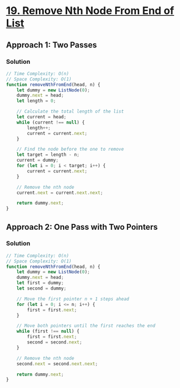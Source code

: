 # [19. Remove Nth Node From End of List](https://leetcode.com/problems/remove-nth-node-from-end-of-list/)

## Approach 1: Two Passes

### Solution
```javascript
// Time Complexity: O(n)
// Space Complexity: O(1)
function removeNthFromEnd(head, n) {
    let dummy = new ListNode(0);
    dummy.next = head;
    let length = 0;

    // Calculate the total length of the list
    let current = head;
    while (current !== null) {
        length++;
        current = current.next;
    }

    // Find the node before the one to remove
    let target = length - n;
    current = dummy;
    for (let i = 0; i < target; i++) {
        current = current.next;
    }

    // Remove the nth node
    current.next = current.next.next;

    return dummy.next;
}
```

## Approach 2: One Pass with Two Pointers

### Solution
```javascript
// Time Complexity: O(n)
// Space Complexity: O(1)
function removeNthFromEnd(head, n) {
    let dummy = new ListNode(0);
    dummy.next = head;
    let first = dummy;
    let second = dummy;

    // Move the first pointer n + 1 steps ahead
    for (let i = 0; i <= n; i++) {
        first = first.next;
    }

    // Move both pointers until the first reaches the end
    while (first !== null) {
        first = first.next;
        second = second.next;
    }

    // Remove the nth node
    second.next = second.next.next;

    return dummy.next;
}
```

